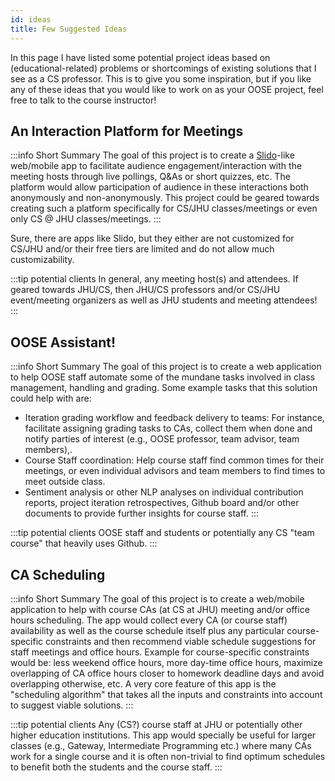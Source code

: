 ```yaml
---
id: ideas
title: Few Suggested Ideas
---
```


In this page I have listed some potential project ideas based on (educational-related) problems or shortcomings of existing solutions that I see as a CS professor. This is to give you some inspiration, but if you like any of these ideas that you would like to work on as your OOSE project, feel free to talk to the course instructor!

## An Interaction Platform for Meetings
:::info Short Summary
The goal of this project is to create a [Slido](https://www.slido.com)-like web/mobile app to facilitate audience engagement/interaction with the meeting hosts through live pollings, Q&As or short quizzes, etc. The platform would allow participation of audience in these interactions both anonymously and non-anonymously. This project could be geared towards creating such a platform specifically for CS/JHU classes/meetings or even only CS @ JHU classes/meetings. 
:::

Sure, there are apps like Slido, but they either are not customized for CS/JHU and/or their free tiers are limited and do not allow much customizability.

:::tip potential clients
In general, any meeting host(s) and attendees. If geared towards JHU/CS, then JHU/CS professors and/or CS/JHU event/meeting organizers as well as JHU students and meeting attendees!
:::


## OOSE Assistant! 

:::info Short Summary
The goal of this project is to create a web application to help OOSE staff automate some of the mundane tasks involved in class management, handling and grading. Some example tasks that this solution could help with are:

* Iteration grading workflow and feedback delivery to teams: For instance, facilitate assigning grading tasks to CAs, collect them when done and notify parties of interest (e.g., OOSE professor, team advisor, team members),.
* Course Staff coordination: Help course staff find common times for their meetings, or even individual advisors and team members to find times to meet outside class.
* Sentiment analysis or other NLP analyses on individual contribution reports, project iteration retrospectives, Github board and/or other documents to provide further insights for course staff.
:::

:::tip potential clients
OOSE staff and students or potentially any CS "team course" that heavily uses Github.
:::

## CA Scheduling 

:::info Short Summary
The goal of this project is to create a web/mobile application to help with course CAs (at CS at JHU) meeting and/or office hours scheduling. The app would collect every CA (or course staff) availability as well as the course schedule itself plus any particular course-specific constraints and then recommend viable schedule suggestions for staff meetings and office hours. Example for course-specific constraints would be: less weekend office hours, more day-time office hours, maximize overlapping of CA office hours closer to homework deadline days and avoid overlapping otherwise, etc. A very core feature of this app is the "scheduling algorithm" that takes all the inputs and constraints into account to suggest viable solutions.
:::

:::tip potential clients
Any (CS?) course staff at JHU or potentially other higher education institutions. This app would specially be useful for larger classes (e.g., Gateway, Intermediate Programming etc.) where many CAs work for a single course and it is often non-trivial to find optimum schedules to benefit both the students and the course staff.
:::

